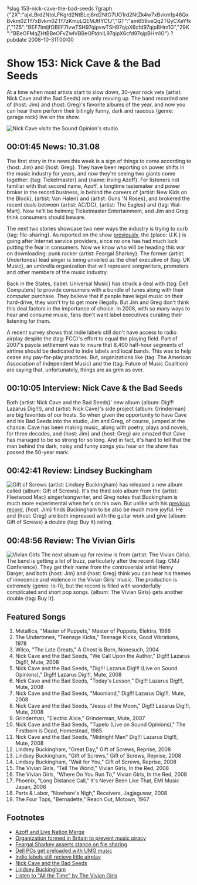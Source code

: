 ?slug 153-nick-cave-the-bad-seeds
?graph {"2X":"ajxLBrd2NtoLFKgrd2NtBLej8rd2NtG7UO1rd2NtZk4w7xBvkm1p46QxBvkm0ZTf7xBvkm0ZTf7zKmuLQEMJtfYCfJ","GT":"am659veQq2TGyCXeYfkj","1Z5":"BEF7ImljfOBEF7IvwTSH97qipvwTSH97qipX6cfd97qipBHm1G","29K":"BBeOFMqZHtBBeOFvZwlVBBeOFtdnIL97qipX6cfd97qipBHm1G"}
?pubdate 2008-10-31T00:00

# Show 153: Nick Cave & the Bad Seeds
At a time when most artists start to slow down, 30-year rock vets {artist: Nick Cave and the Bad Seeds} are only revving up. The band recorded one of {host: Jim} and {host: Greg}'s favorite albums of the year, and now you can hear them perform their bitingly funny, dark and raucous {genre: garage rock} live on the show.

![Nick Cave visits the Sound Opinion's studio](http://static.soundopinions.org/images/2008/nickcave_badseeds.jpg)

## 00:01:45 News: 10.31.08
The first story in the news this week is a sign of things to come according to {host: Jim} and {host: Greg}. They have been reporting on power shifts in the music industry for years, and now they're seeing two giants come together: {tag: Ticketmaster} and {name: Irving Azoff}. For listeners not familiar with that second name, Azoff, a longtime tastemaker and power broker in the record business, is behind the careers of {artist: New Kids on the Block}, {artist: Van Halen} and {artist: Guns 'N Roses}, and brokered the recent deals between {artist: AC/DC}, {artist: The Eagles} and {tag: Wal-Mart}. Now he'll be helming Ticketmaster Entertainment, and Jim and Greg think consumers should beware.

The next two stories showcase two new ways the industry is trying to curb {tag: file-sharing}. As reported on the show [previously](/show/151), the {place: U.K.} is going after Internet service providers, since no one has had much luck putting the fear in consumers. Now we know who will be heading this war on downloading: punk rocker {artist: Feargal Sharkey}. The former {artist: Undertones} lead singer is being unveiled as the chief executive of {tag: UK Music}, an umbrella organization that will represent songwriters, promoters and other members of the music industry.

Back in the States, {label: Universal Music} has struck a deal with {tag: Dell Computers} to provide consumers with a bundle of tunes along with their computer purchase. They believe that if people have legal music on their hard-drive, they won't try to get more illegally. But Jim and Greg don't think this deal factors in the importance of choice. In 2008, with so many ways to hear and consume music, fans don't want label executives curating their listening for them.

A recent survey shows that indie labels still don't have access to radio airplay despite the {tag: FCC}'s effort to equal the playing field. Part of 2007's payola settlement was to insure that 8,400 half-hour segments of airtime should be dedicated to indie labels and local bands. This was to help cease any pay-for-play practices. But, organizations like {tag: The American Association of Independent Music} and the {tag: Future of Music Coalition} are saying that, unfortunately, things are as grim as ever.

## 00:10:05 Interview: Nick Cave & the Bad Seeds
Both {artist: Nick Cave and the Bad Seeds}' new album {album: Dig!!! Lazarus Dig!!!}, and {artist: Nick Cave}'s side project {album: Grinderman} are big favorites of our hosts. So when given the opportunity to have Cave and his Bad Seeds into the studio, Jim and Greg, of course, jumped at the chance. Cave has been making music, along with poetry, plays and novels, for three decades, and {host: Jim} and {host: Greg} are amazed that Cave has managed to be so strong for so long. And in fact, it's hard to tell that the man behind the dark, noisy and funny songs you hear on the show has passed the 50-year mark. 

## 00:42:41 Review: Lindsey Buckingham
![Gift of Screws](http://is4.mzstatic.com/image/thumb/Music/v4/9c/f6/5b/9cf65b94-5d51-695d-f1bd-5e70217fa64d/source/600x600bb.jpg "201419/290075434")
{artist: Lindsey Buckingham} has released a new album called {album: Gift of Screws}. It's the third solo album from the {artist: Fleetwood Mac} singer/songwriter, and Greg notes that Buckingham is much more experimental when he's on his own. But unlike with his [previous record](/show/50), {host: Jim} finds Buckingham to be also be much more joyful. He and {host: Greg} are both impressed with the guitar work and give {album: Gift of Screws} a double {tag: Buy It} rating.

## 00:48:56 Review: The Vivian Girls
![Vivian Girls](http://is5.mzstatic.com/image/thumb/Music/v4/6c/58/3b/6c583bab-f23e-4647-1cda-b065121595eb/source/600x600bb.jpg "289447959/289447958")
The next album up for review is from {artist: The Vivian Girls}. The band is getting a lot of buzz, particularly after the recent {tag: CMJ Conference}. They get their name from the controversial artist Henry Darger, and both {host: Jim} and {host: Greg} think you can hear his themes of innocence and violence in the Vivian Girls' music. The production is extremely {genre: lo-fi}, but the record is filled with wonderfully complicated and short pop songs. {album: The Vivian Girls} gets another double {tag: Buy It}.

## Featured Songs
1. Metallica, "Master of Puppets," Master of Puppets, Elektra, 1986
2. The Undertones, "Teenage Kicks," Teenage Kicks, Good Vibrations, 1978
3. Wilco, "The Late Greats," A Ghost is Born, Nonesuch, 2004
4. Nick Cave and the Bad Seeds, "We Call Upon the Author," Dig!!! Lazarus Dig!!!, Mute, 2008
5. Nick Cave and the Bad Seeds, "Dig!!! Lazarus Dig!!! (Live on Sound Opinions)," Dig!!! Lazarus Dig!!!, Mute, 2008
1. Nick Cave and the Bad Seeds, "Today's Lesson," Dig!!! Lazarus Dig!!!, Mute, 2008
6. Nick Cave and the Bad Seeds, "Moonland," Dig!!! Lazarus Dig!!!, Mute, 2008
7. Nick Cave and the Bad Seeds, "Jesus of the Moon," Dig!!! Lazarus Dig!!!, Mute, 2008
8. Grinderman, "Electric Alice," Grinderman, Mute, 2007
9. Nick Cave and the Bad Seeds, "Tupelo (Live on Sound Opinions)," The Firstborn is Dead, Homestead, 1985 
10. Nick Cave and the Bad Seeds, "Midnight Man" Dig!!! Lazarus Dig!!!, Mute, 2008
11. Lindsey Buckingham, "Great Day," Gift of Screws, Reprise, 2008
12. Lindsey Buckingham, "Gift of Screws," Gift of Screws, Reprise, 2008
13. Lindsey Buckingham, "Wait for You," Gift of Screws, Reprise, 2008
14. The Vivian Girls, "Tell The World," Vivian Girls, In the Red, 2008
15. The Vivian Girls, "Where Do You Run To," Vivian Girls, In the Red, 2008
16. Phoenix, "Long Distance Call," It's Never Been Like That, EMI Music Japan, 2006
17. Parts & Labor, "Nowhere's Nigh," Receivers, Jagjaguwar, 2008
18. The Four Tops, "Bernadette," Reach Out, Motown, 1967

## Footnotes
- [Azoff and Live Nation Merge](http://www.nytimes.com/2010/04/25/business/25ticket.html?pagewanted=all&_r=0)
- [Organization formed in Britain to prevent music piracy](https://www.theguardian.com/business/2008/oct/27/feargal-sharkey-music-piracy)
- [Feargal Sharkey asserts stance on file sharing](http://www.theguardian.com/media/pda/2009/sep/29/digital-media-digital-britain)
- [Dell PCs get preloaded with UMG music](http://news.cnet.com/8301-17938_105-10074001-1.html)
- [Indie labels still recieve little airplay](https://futureofmusic.org/article/research/more-static)
- [Nick Cave and the Bad Seeds](http://nickcave.com/)
- [Lindsey Buckingham](http://lindseybuckingham.com/)
- [Listen to "All the Time" by The Vivian Girls](https://www.youtube.com/watch?v=bgk-uzPFuzo)
